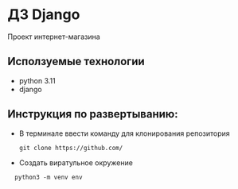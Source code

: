 # ДЗ Django
Проект интернет-магазина

## Исползуемые технологии
  * python 3.11
  * django


## Инструкция по развертыванию:
  
- В терминале ввести команду для клонирования репозитория
  ```
  git clone https://github.com/
  ```
- Создать виратульное окружение
```
  python3 -m venv env
  ```
